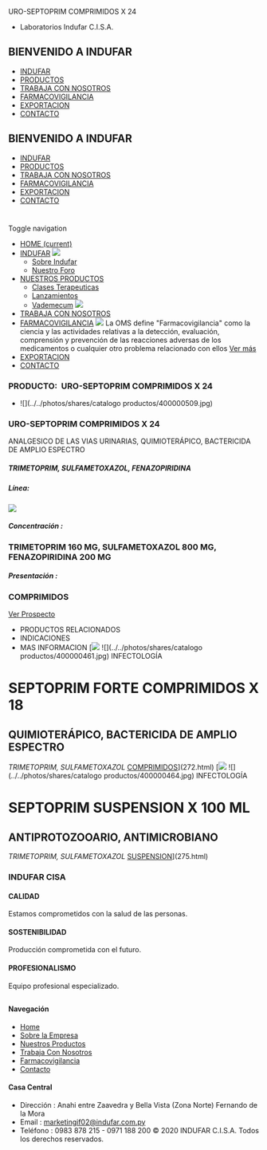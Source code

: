URO-SEPTOPRIM COMPRIMIDOS X 24
- Laboratorios Indufar C.I.S.A.
## BIENVENIDO A INDUFAR
* [INDUFAR](303.html#)
* [PRODUCTOS](303.html#)
* [TRABAJA CON NOSOTROS](303.html#)
* [FARMACOVIGILANCIA](303.html#)
* [EXPORTACION](303.html#)
* [CONTACTO](303.html#)
## BIENVENIDO A INDUFAR
* [INDUFAR](../../index.html)
* [PRODUCTOS](../../productos.html)
* [TRABAJA CON NOSOTROS](../../trabaja_con_nosotros.html)
* [FARMACOVIGILANCIA](../../farmacovigilancia.html)
* [EXPORTACION](../../exportacion.html)
* [CONTACTO](../../contacto.html)
# 
Toggle navigation
* [HOME (current)](../../index.html)
* [INDUFAR](303.html#) 
  [![ ](../../photos/shares/Sistema/Menu/indufar_menul.jpg)](../../institucional.html)
  - [Sobre Indufar](../../institucional.html)
  - [Nuestro Foro](../../blog.html)
* [NUESTROS PRODUCTOS](303.html#) 
  - [Clases Terapeuticas](../clases_terapeuticas.html)
  - [Lanzamientos](../lanzamientos.html)
  - [Vademecum](../../productos.html)
  [![ ](../../photos/shares/Sistema/Menu/productos.png)](../../productos.html)
* [TRABAJA CON NOSOTROS](../../trabaja_con_nosotros.html)
* [FARMACOVIGILANCIA](303.html#) 
  [![ ](../../photos/shares/Sistema/Menu/TUBOS.png)](../../farmacovigilancia.html)
  La OMS define "Farmacovigilancia" como la ciencia y las actividades relativas a la detección, evaluación, comprensión y prevención de las reacciones adversas de los medicamentos o cualquier otro problema relacionado con ellos
  [Ver más](../../farmacovigilancia.html)
* [EXPORTACION](../../exportacion.html)
* [CONTACTO](../../contacto.html)
### PRODUCTO:  URO-SEPTOPRIM COMPRIMIDOS X 24
* ![](../../photos/shares/catalogo productos/400000509.jpg)
### **URO-SEPTOPRIM COMPRIMIDOS X 24**
ANALGESICO DE LAS VIAS URINARIAS, QUIMIOTERÁPICO, BACTERICIDA DE AMPLIO ESPECTRO
##### **TRIMETOPRIM, SULFAMETOXAZOL, FENAZOPIRIDINA**
##### **Línea:**
[![](../../photos/shares/Laboratorios/lab_indufar.png)](../linea/1.html)
##### **Concentración :**
### TRIMETOPRIM 160 MG, SULFAMETOXAZOL 800 MG, FENAZOPIRIDINA 200 MG
##### **Presentación :**
### COMPRIMIDOS
[Ver Prospecto](https://www.indufar.com.py/files/shares/prospectos/400000509.pdf)
* PRODUCTOS RELACIONADOS
* INDICACIONES
* MAS INFORMACION
[![](../../photos/shares/Laboratorios/lab_indufar.png)
![](../../photos/shares/catalogo productos/400000461.jpg)
INFECTOLOGÍA
# SEPTOPRIM FORTE COMPRIMIDOS X 18
## QUIMIOTERÁPICO, BACTERICIDA DE AMPLIO ESPECTRO
*TRIMETOPRIM, SULFAMETOXAZOL*
[COMPRIMIDOS](303.html#)](272.html)
[![](../../photos/shares/Laboratorios/lab_indufar.png)
![](../../photos/shares/catalogo productos/400000464.jpg)
INFECTOLOGÍA
# SEPTOPRIM SUSPENSION X 100 ML
## ANTIPROTOZOOARIO, ANTIMICROBIANO
*TRIMETOPRIM, SULFAMETOXAZOL*
[SUSPENSION](303.html#)](275.html)
### INDUFAR CISA
#### CALIDAD
Estamos comprometidos con la salud de las personas.
#### SOSTENIBILIDAD
Producción comprometida con el futuro.
#### PROFESIONALISMO
Equipo profesional especializado.
## 
#### Navegación
* [Home](../../index.html)
* [Sobre la Empresa](../../institucional.html)
* [Nuestros Productos](../../productos.html)
* [Trabaja Con Nosotros](../../trabaja_con_nosotros.html)
* [Farmacovigilancia](../../farmacovigilancia.html)
* [Contacto](../../contacto.html)
#### Casa Central
* Dirección : Anahi entre Zaavedra y Bella Vista (Zona Norte) Fernando de la Mora
* Email : [marketingif02@indufar.com.py](mailto:marketingif02@indufar.com.py)
* Teléfono : 0983 878 215 - 0971 188 200
© 2020 INDUFAR C.I.S.A. Todos los derechos reservados.